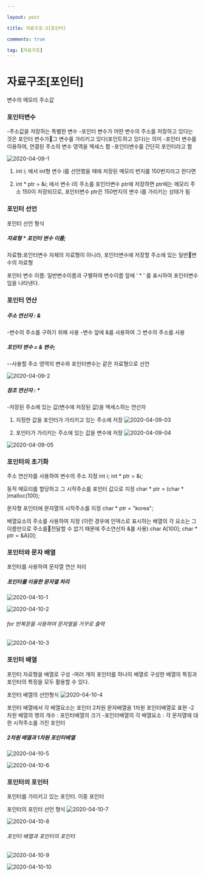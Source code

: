 ```yaml
---

layout: post

title: 자료구조-3[포인터]

comments: true

tag: [자료구조]
---
```


# 자료구조[포인터]

변수의 메모리 주소값

### 포인터변수
-주소값을 저장하는 특별한 변수
-포인터 변수가 어떤 변수의 주소를 저장하고 있다는 것은 포인터 변수가그 변수를 가리키고 있다(포인트하고 있다)는 의미
-포인터 변수를 이용하여, 연결된 주소의 변수 영역을 액세스 함
-포인터변수를 간단히 포인터라고 함

![2020-04-09-1](https://user-images.githubusercontent.com/62532608/78859071-3a826400-7a69-11ea-859e-e395df44782c.png)

1. int i; 에서 int형 변수 i를 선언했을 때에 저장된 메모리 번지를 150번지라고 한다면

2. int * ptr = &i; 에서 변수 i의 주소를 포인터변수 ptr에 저장하면 ptr에는 메모리 주소 150이 저장되므로, 포인터변수 ptr은 150번지의 변수 i를 가리키는 상태가 됨

### 포인터 선언

포인터 선언 형식
##### 자료형 * 포인터 변수 이름;

자료형:포인터변수 자체의 자료형이 아니라, 포인터변수에 저장할 주소에 있는 일반변수의 자료형

포인터 변수 이름: 일반변수이름과 구별하여 변수이름 앞에 ‘ * ’ 를 표시하여 포인터변수임을 나타낸다.

### 포인터 연산

##### 주소 연산자 : &
-변수의 주소를 구하기 위해 사용
-변수 앞에 &를 사용하여 그 변수의 주소를 사용
##### 포인터 변수 = & 변수;
--사용할 주소 영역의 변수와 포인터변수는 같은 자료형으로 선언

![2020-04-09-2](https://user-images.githubusercontent.com/62532608/78859398-2723c880-7a6a-11ea-9610-999e55cad7e5.png)

##### 참조 연산자 : *

-저장된 주소에 있는 값(변수에 저장된 값)을 액세스하는 연산자
1. 지정한 값을 포인터가 가리키고 있는 주소에 저장
![2020-04-09-03](https://user-images.githubusercontent.com/62532608/78860026-0f4d4400-7a6c-11ea-8245-c8a0b322c8a6.png)

2. 포인터가 가리키는 주소에 있는 값을 변수에 저장
![2020-04-09-04](https://user-images.githubusercontent.com/62532608/78860034-170ce880-7a6c-11ea-8585-87a1408d7a97.png)

![2020-04-09-05](https://user-images.githubusercontent.com/62532608/78860257-b500b300-7a6c-11ea-9f47-eec2f05401f4.png)

### 포인터의 초기화
주소 연산자를 사용하여 변수의 주소 지정
  int i;
  int * ptr = &i;

동적 메모리를 할당하고 그 시작주소를 포인터 값으로 지정
  char * ptr = (char * )malloc(100);

문자형 포인터에 문자열의 시작주소를 지정
char * ptr = "korea";

배열요소의 주소를 사용하여 지정
(이런 경우에 인덱스로 표시하는 배열의 각 요소는 그 이름만으로 주소를전달할 수 없기 때문에 주소연산자 &를 사용)
char A[100];
		char * ptr = &A[0];
### 포인터와 문자 배열
포인터를 사용하여 문자열 연산 처리

##### 포인터를 이용한 문자열 처리

![2020-04-10-1](https://user-images.githubusercontent.com/62532608/78918567-9382e400-7acb-11ea-84f9-f7144a29bd90.png)

![2020-04-10-2](https://user-images.githubusercontent.com/62532608/78918708-c62cdc80-7acb-11ea-963b-2fbe64ddfa84.png)

###### for 반복문을 사용하여 문자열을 거꾸로 출력

![2020-04-10-3](https://user-images.githubusercontent.com/62532608/78918845-fd9b8900-7acb-11ea-9d8a-0b353c161ff7.png)

### 포인터 배열
포인터 자료형을 배열로 구성
-여러 개의 포인터를 하나의 배열로 구성한 배열의 특징과 포인터의 특징을 모두 활용할 수 있다.

포인터 배열의 선언형식
![2020-04-10-4](https://user-images.githubusercontent.com/62532608/78918986-350a3580-7acc-11ea-8a6a-2a6addc138c0.png)

포인터 배열에서 각 배열요소는 포인터
2차원 문자배열을 1차원 포인터배열로 표현
-2차원 배열의 행의 개수 : 포인터배열의 크기
-포인터배열의 각 배열요소 : 각 문자열에 대한 시작주소를 가진 포인터

##### 2차원 배열과 1차원 포인터배열

![2020-04-10-5](https://user-images.githubusercontent.com/62532608/78919823-72bb8e00-7acd-11ea-8747-772614b6a26d.png)

![2020-04-10-6](https://user-images.githubusercontent.com/62532608/78919942-a0a0d280-7acd-11ea-82d3-028b0d7237f1.png)

### 포인터의 포인터

포인터를 가리키고 있는 포인터. 이중 포인터

포인터의 포인터 선언 형식
![2020-04-10-7](https://user-images.githubusercontent.com/62532608/78920044-cb8b2680-7acd-11ea-8e36-12bdf1dd98f6.png)

![2020-04-10-8](https://user-images.githubusercontent.com/62532608/78920139-e6f63180-7acd-11ea-8793-4bbad42f9878.png)

###### 포인터 배열과 포인터의 포인터

![2020-04-10-9](https://user-images.githubusercontent.com/62532608/78920440-5e2bc580-7ace-11ea-8168-abbbb67383f1.png)

![2020-04-10-10](https://user-images.githubusercontent.com/62532608/78920547-87e4ec80-7ace-11ea-8744-52ab0159d823.png)
